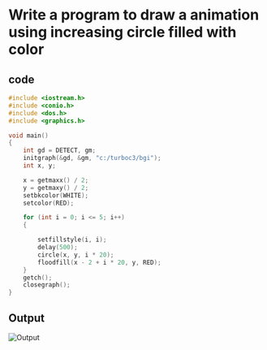 # Write a program to draw a animation using increasing circle filled with color

## code 

```CPP
#include <iostream.h>
#include <conio.h>
#include <dos.h>
#include <graphics.h>

void main()
{
    int gd = DETECT, gm;
    initgraph(&gd, &gm, "c:/turboc3/bgi");
    int x, y;

    x = getmaxx() / 2;
    y = getmaxy() / 2;
    setbkcolor(WHITE);
    setcolor(RED);

    for (int i = 0; i <= 5; i++)
    {

        setfillstyle(i, i);
        delay(500);
        circle(x, y, i * 20);
        floodfill(x - 2 + i * 20, y, RED);
    }
    getch();
    closegraph();
}
```



## Output

![Output](1.png)